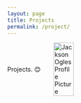 ```yaml
---
layout: page
title: Projects
permalink: /project/
---
```


<div style="display: flex; align-items: center;">
     <p style="margin-right: 30px">
          Projects. 😊
     </p>
     <img style="width: 30%;" src="../assets/me.jpeg" alt="Jackson Ogles Profile Picture">
</div>